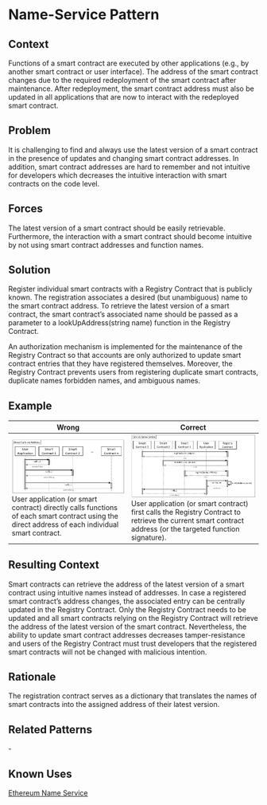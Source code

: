 # Name-Service Pattern
## Context
Functions of a smart contract are executed by other applications (e.g., by another smart contract or user interface). The address of the smart contract changes due to the required redeployment of the smart contract after maintenance. After redeployment, the smart contract address must also be updated in all applications that are now to interact with the redeployed smart contract.
## Problem
It is challenging to find and always use the latest version of a smart contract in the presence of updates and changing smart contract addresses. In addition, smart contract addresses are hard to remember and not intuitive for developers which decreases the intuitive interaction with smart contracts on the code level.
## Forces
The latest version of a smart contract should be easily retrievable. Furthermore, the interaction with a smart contract should become intuitive by not using smart contract addresses and function names.
## Solution
Register individual smart contracts with a Registry Contract that is publicly known. The registration associates a desired (but unambiguous) name to the smart contract address. To retrieve the latest version of a smart contract, the smart contract’s associated name should be passed as a parameter to a lookUpAddress(string name) function in the Registry Contract.

An authorization mechanism is implemented for the maintenance of the Registry Contract so that accounts are only authorized to update smart contract entries that they have registered themselves. Moreover, the Registry Contract prevents users from registering duplicate smart contracts, duplicate names forbidden names, and ambiguous names.
## Example
Wrong | Correct
------------- | -------------
![Wrong](Name-Service%20Antipattern_Wrong.png)User application (or smart contract) directly calls functions of each smart contract using the direct address of each individual smart contract. | ![Correct](Name-Service%20Pattern_Right.png)User application (or smart contract) first calls the Registry Contract to retrieve the current smart contract address (or the targeted function signature).

## Resulting Context
Smart contracts can retrieve the address of the latest version of a smart contract using intuitive names instead of addresses. In case a registered smart contract’s address changes, the associated entry can be centrally updated in the Registry Contract. Only the Registry Contract needs to be updated and all smart contracts relying on the Registry Contract will retrieve the address of the latest version of the smart contract. Nevertheless, the ability to update smart contract addresses decreases tamper-resistance and users of the Registry Contract must trust developers that the registered smart contracts will not be changed with malicious intention.
## Rationale
The registration contract serves as a dictionary that translates the names of smart contracts into the assigned address of their latest version.
## Related Patterns
\-
## Known Uses
[Ethereum Name Service](https://docs.ens.domains/)
